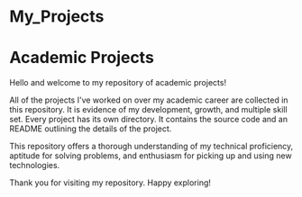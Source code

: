 # My_Projects

# Academic Projects

Hello and welcome to my repository of academic projects! 

All of the projects I've worked on over my academic career are collected in this repository. It is evidence of my development, growth, and multiple skill set.
Every project has its own directory. It contains the source code and an README outlining the details of the project.

This repository offers a thorough understanding of my technical proficiency, aptitude for solving problems, and enthusiasm for picking up and using new technologies.

Thank you for visiting my repository. Happy exploring!